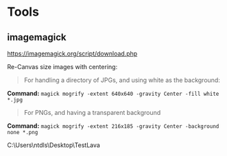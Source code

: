 # Tools

## imagemagick
https://imagemagick.org/script/download.php

Re-Canvas size images with centering:

> For handling a directory of JPGs, and using white as the background:

__Command:__ ```magick mogrify -extent 640x640 -gravity Center -fill white *.jpg```

> For PNGs, and having a transparent background

__Command:__ ```magick mogrify -extent 216x185 -gravity Center -background none *.png```


C:\Users\ntdls\Desktop\TestLava